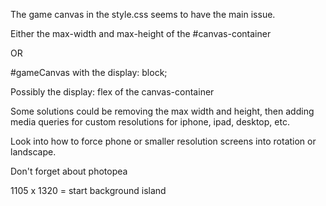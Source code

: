 The game canvas in the style.css seems to have the main issue.

Either the max-width and max-height of the #canvas-container 

OR

#gameCanvas with the display: block;

Possibly the display: flex of the canvas-container

Some solutions could be removing the max width and height, then adding media queries for custom resolutions for iphone, ipad, desktop, etc.

Look into how to force phone or smaller resolution screens into rotation or landscape.

Don't forget about photopea

1105 x 1320 = start background island

